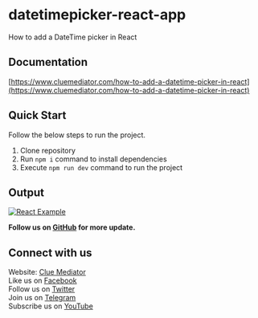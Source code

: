 # datetimepicker-react-app
How to add a DateTime picker in React

## Documentation

[https://www.cluemediator.com/how-to-add-a-datetime-picker-in-react](https://www.cluemediator.com/how-to-add-a-datetime-picker-in-react)

## Quick Start

Follow the below steps to run the project.

1. Clone repository
2. Run `npm i` command to install dependencies
3. Execute `npm run dev` command to run the project

## Output

[![React Example](https://www.cluemediator.com/wp-content/uploads/2023/12/output-how-to-add-a-datetime-picker-in-react-clue-mediator.gif)](https://www.cluemediator.com/how-to-add-a-datetime-picker-in-react)

**Follow us on [GitHub](https://github.com/cluemediator) for more update.**

## Connect with us

Website: [Clue Mediator](https://www.cluemediator.com)  
Like us on [Facebook](https://www.facebook.com/thecluemediator)  
Follow us on [Twitter](https://twitter.com/cluemediator)  
Join us on [Telegram](https://t.me/cluemediator)  
Subscribe us on [YouTube](https://www.youtube.com/ClueMediator)